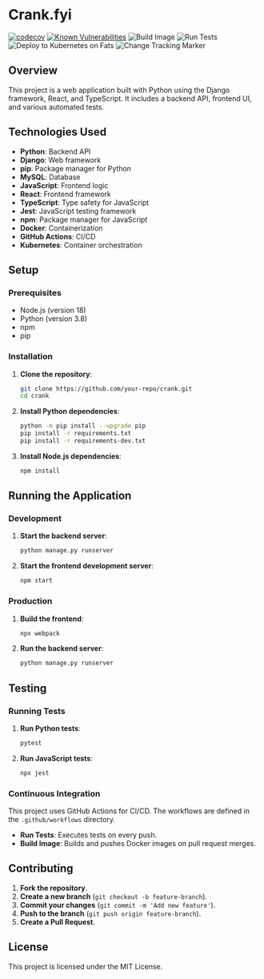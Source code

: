 <!-- Copyright (c) 2024 Isaac Adams -->
<!-- Licensed under the MIT License. See LICENSE file in the project root for full license information. -->
# Crank.fyi

[![codecov](https://codecov.io/gh/norcalipa/crank/graph/badge.svg?token=5CR414ORFK)](https://codecov.io/gh/norcalipa/crank)
[![Known Vulnerabilities](https://snyk.io/test/github/norcalipa/crank/badge.svg)](https://snyk.io/test/github/norcalipa/crank)
![Build Image](https://github.com/OWNER/REPO/actions/workflows/build-image.yml/badge.svg)
![Run Tests](https://github.com/OWNER/REPO/actions/workflows/run-tests.yml/badge.svg)
![Deploy to Kubernetes on Fats](https://github.com/OWNER/REPO/actions/workflows/deploy-home.yml/badge.svg)
![Change Tracking Marker](https://github.com/OWNER/REPO/actions/workflows/new-relic-change-tracking.yml/badge.svg)


## Overview

This project is a web application built with Python using the Django framework, React, and TypeScript. It includes a backend API, frontend UI, and various automated tests.

## Technologies Used

- **Python**: Backend API
- **Django**: Web framework
- **pip**: Package manager for Python
- **MySQL**: Database
- **JavaScript**: Frontend logic
- **React**: Frontend framework
- **TypeScript**: Type safety for JavaScript
- **Jest**: JavaScript testing framework
- **npm**: Package manager for JavaScript
- **Docker**: Containerization
- **GitHub Actions**: CI/CD
- **Kubernetes**: Container orchestration

## Setup

### Prerequisites

- Node.js (version 18)
- Python (version 3.8)
- npm
- pip

### Installation

1. **Clone the repository**:
    ```sh
    git clone https://github.com/your-repo/crank.git
    cd crank
    ```

2. **Install Python dependencies**:
    ```sh
    python -m pip install --upgrade pip
    pip install -r requirements.txt
    pip install -r requirements-dev.txt
    ```

3. **Install Node.js dependencies**:
    ```sh
    npm install
    ```

## Running the Application

### Development

1. **Start the backend server**:
    ```sh
    python manage.py runserver
    ```

2. **Start the frontend development server**:
    ```sh
    npm start
    ```

### Production

1. **Build the frontend**:
    ```sh
    npx webpack
    ```

2. **Run the backend server**:
    ```sh
    python manage.py runserver
    ```

## Testing

### Running Tests

1. **Run Python tests**:
    ```sh
    pytest
    ```

2. **Run JavaScript tests**:
    ```sh
    npx jest
    ```

### Continuous Integration

This project uses GitHub Actions for CI/CD. The workflows are defined in the `.github/workflows` directory.

- **Run Tests**: Executes tests on every push.
- **Build Image**: Builds and pushes Docker images on pull request merges.

## Contributing

1. **Fork the repository**.
2. **Create a new branch** (`git checkout -b feature-branch`).
3. **Commit your changes** (`git commit -m 'Add new feature'`).
4. **Push to the branch** (`git push origin feature-branch`).
5. **Create a Pull Request**.

## License

This project is licensed under the MIT License.